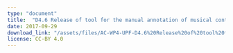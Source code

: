 ```yaml
---
type: "document"
title:  "D4.6 Release of tool for the manual annotation of musical content"
date: 2017-09-29
download_link: "/assets/files/AC-WP4-UPF-D4.6%20Release%20of%20tool%20for%20the%20manual%20annotation%20of%20musical%20content.pdf"
license: CC-BY 4.0
---
```

